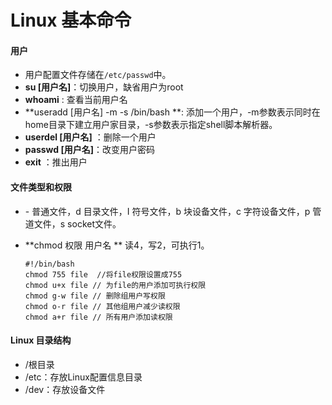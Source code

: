 # Linux 基本命令

#### 用户

- 用户配置文件存储在```/etc/passwd```中。
- **su [用户名]**：切换用户，缺省用户为root
- **whoami** : 查看当前用户名
- **useradd [用户名] -m -s /bin/bash **: 添加一个用户，-m参数表示同时在home目录下建立用户家目录，-s参数表示指定shell脚本解析器。
- **userdel [用户名]** ：删除一个用户
- **passwd [用户名]**：改变用户密码
- **exit** ：推出用户

#### 文件类型和权限

- \- 普通文件，d 目录文件，I 符号文件，b 块设备文件，c 字符设备文件，p 管道文件，s socket文件。

- **chmod 权限 用户名 ** 读4，写2，可执行1。

  ```shell
  #!/bin/bash
  chmod 755 file  //将file权限设置成755
  chmod u+x file // 为file的用户添加可执行权限
  chmod g-w file // 删除组用户写权限
  chmod o-r file // 其他组用户减少读权限
  chmod a+r file // 所有用户添加读权限
  ```

#### Linux 目录结构

- /根目录
- /etc：存放Linux配置信息目录
- /dev：存放设备文件